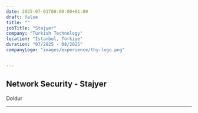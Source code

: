 ```yaml
---
date: 2025-07-01T00:00:00+01:00
draft: false
title: ""
jobTitle: "Stajyer"
company: "Turkish Technology"
location: "İstanbul, Türkiye"
duration: "07/2025 - 08/2025"
companyLogo: "images/experience/thy-logo.png"


---
```

## Network Security - Stajyer
Doldur

---